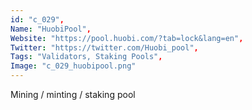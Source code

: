 ```yaml
--- 
id: "c_029", 
Name: "HuobiPool", 
Website: "https://pool.huobi.com/?tab=lock&lang=en", 
Twitter: "https://twitter.com/Huobi_pool", 
Tags: "Validators, Staking Pools", 
Image: "c_029_huobipool.png" 
--- 
```

<!--lang:en--> 
Mining / minting / staking pool
<!--lang:es--] 
Minería / acuñación / grupo de participación
<!--lang:de--] 
Mining / Minting / Staking-Pool
<!--lang:fr--] 
Pool minier / monnayeur / jalonnement
<!--lang:pl--] 
Górnictwo / bicie / tyczenie puli
<!--lang:uk--] 
Майнінг / карбування / стейкинг-пул
[!--lang:*--> 

